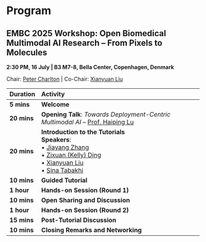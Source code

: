 # Program

## EMBC 2025 Workshop: Open Biomedical Multimodal AI Research – From Pixels to Molecules

**2:30 PM, 16 July | B3 M7-8, Bella Center, Copenhagen, Denmark**

Chair: [Peter Charlton](https://peterhcharlton.github.io/) | Co-Chair: [Xianyuan Liu](https://xianyuanliu.github.io/)

| **Duration** | **Activity**                                                                                                                                                                                                                                                                                  |
|:-------------|:----------------------------------------------------------------------------------------------------------------------------------------------------------------------------------------------------------------------------------------------------------------------------------------------|
| **5 mins**   | **Welcome**                                                                                                                                                                                                                                                                                   |
| **20 mins**  | **Opening Talk**: *Towards Deployment-Centric Multimodal AI* – [Prof. Haiping Lu](https://haipinglu.github.io/)                                                                                                                                                                               |
| **20 mins**  | **Introduction to the Tutorials**<br>**Speakers**:<br>• [Jiayang Zhang](https://linkedin.com/in/jiayang-zhang) <br>• [Zixuan (Kelly) Ding](https://www.linkedin.com/in/kellydingzx) <br>• [Xianyuan Liu](https://xianyuanliu.github.io/) <br>• [Sina Tabakhi](https://sinatabakhi.github.io/) |
| **10 mins**  | **Guided Tutorial**                                                                                                                                                                                                                                                                           |
| **1 hour**   | **Hands-on Session (Round 1)**                                                                                                                                                                                                                                                                |
| **10 mins**  | **Open Sharing and Discussion**                                                                                                                                                                                                                                                               |
| **1 hour**   | **Hands-on Session (Round 2)**                                                                                                                                                                                                                                                                |
| **15 mins**  | **Post-Tutorial Discussion**                                                                                                                                                                                                                                                                  |
| **10 mins**  | **Closing Remarks and Networking**                                                                                                                                                                                                                                                            |

